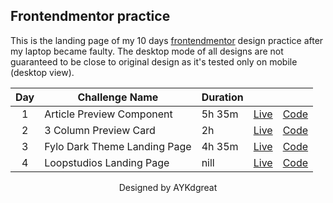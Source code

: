 ## Frontendmentor practice

This is the landing page of my 10 days [frontendmentor](http://frontendmentor.io) design practice after my laptop became faulty. The desktop mode of all designs are not guaranteed to be close to original design as it's tested only on mobile (desktop view).

| Day | Challenge Name | Duration |   |   |
|:-----:| -------------- | -------- |---| ---|
| 1 | Article Preview Component | 5h 35m | [Live](http://frmentor-practice.vercel.app/project1/index.html) | [Code](./project1) |
| 2 | 3 Column Preview Card | 2h | [Live](http://frmentor-practice.vercel.app/project2/index.html) | [Code](./project2) |
| 3 | Fylo Dark Theme Landing Page | 4h 35m | [Live](http://frmentor-practice.vercel.app/project3/index.html) | [Code](./project3) |
| 4 | Loopstudios Landing Page | nill | [Live](http://frmentor-practice.vercel.app/project4/index.html) | [Code](./project4) |

<p style="text-align:center;">
  Designed by AYKdgreat
</p>